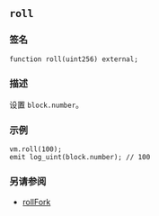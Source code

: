 ## `roll`

### 签名

```solidity
function roll(uint256) external;
```

### 描述

设置 `block.number`。

### 示例

```solidity
vm.roll(100);
emit log_uint(block.number); // 100
```

### 另请参阅

- [rollFork](./roll-fork.md)